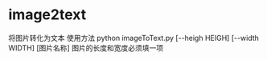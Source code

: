 image2text
==========

将图片转化为文本
使用方法 
   python imageToText.py [--heigh HEIGH] [--width WIDTH] [图片名称]
   图片的长度和宽度必须填一项
